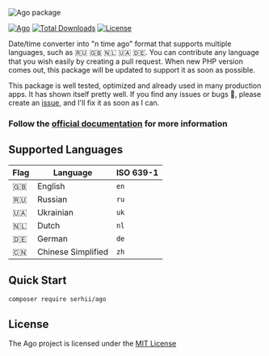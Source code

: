 ![Ago package](https://serhii.io/storage/other/ago.png)

[![Ago](https://github.com/php-ago/ago/actions/workflows/php.yml/badge.svg?branch=main)](https://github.com/php-ago/ago/actions/workflows/php.yml)
[![Total Downloads](https://poser.pugx.org/serhii/ago/downloads)](https://packagist.org/packages/serhii/ago)
[![License](https://poser.pugx.org/serhii/ago/license)](https://packagist.org/packages/serhii/ago)

Date/time converter into "n time ago" format that supports multiple languages, such as 🇷🇺 🇬🇧 🇳🇱 🇺🇦 🇩🇪. You can contribute any language that you wish easily by creating a pull request. When new PHP version comes out, this package will be updated to support it as soon as possible.

This package is well tested, optimized and already used in many production apps. It has shown itself pretty well. If you find any issues or bugs 🐞, please create an [issue](https://github.com/php-ago/ago/issues/new), and I'll fix it as soon as I can.

### Follow the [official documentation](https://php-ago.github.io/) for more information

## Supported Languages
| Flag | Language              | ISO 639-1 |
| ---- | --------------------- | --------- |
| 🇬🇧   | English               | `en`      |
| 🇷🇺   | Russian               | `ru`      |
| 🇺🇦   | Ukrainian             | `uk`      |
| 🇳🇱   | Dutch                 | `nl`      |
| 🇩🇪   | German                | `de`      |
| 🇨🇳   | Chinese Simplified    | `zh`      |

## Quick Start
```bash
composer require serhii/ago
```

## License
The Ago project is licensed under the [MIT License](https://github.com/php-ago/ago/blob/main/LICENSE)